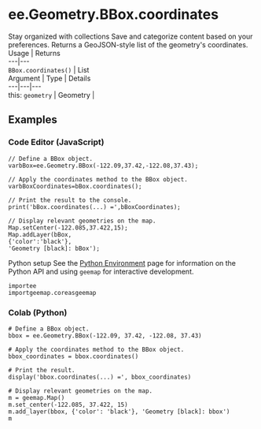  
#  ee.Geometry.BBox.coordinates
Stay organized with collections  Save and categorize content based on your preferences. 
Returns a GeoJSON-style list of the geometry's coordinates. Usage | Returns  
---|---  
`BBox.coordinates()` | List  
Argument | Type | Details  
---|---|---  
this: `geometry` | Geometry |   
## Examples
### Code Editor (JavaScript)
```
// Define a BBox object.
varbBox=ee.Geometry.BBox(-122.09,37.42,-122.08,37.43);

// Apply the coordinates method to the BBox object.
varbBoxCoordinates=bBox.coordinates();

// Print the result to the console.
print('bBox.coordinates(...) =',bBoxCoordinates);

// Display relevant geometries on the map.
Map.setCenter(-122.085,37.422,15);
Map.addLayer(bBox,
{'color':'black'},
'Geometry [black]: bBox');
```

Python setup
See the [ Python Environment](https://developers.google.com/earth-engine/guides/python_install) page for information on the Python API and using `geemap` for interactive development.
```
importee
importgeemap.coreasgeemap
```

### Colab (Python)
```
# Define a BBox object.
bbox = ee.Geometry.BBox(-122.09, 37.42, -122.08, 37.43)

# Apply the coordinates method to the BBox object.
bbox_coordinates = bbox.coordinates()

# Print the result.
display('bbox.coordinates(...) =', bbox_coordinates)

# Display relevant geometries on the map.
m = geemap.Map()
m.set_center(-122.085, 37.422, 15)
m.add_layer(bbox, {'color': 'black'}, 'Geometry [black]: bbox')
m
```

